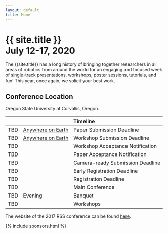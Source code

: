 ```yaml
---
layout: default
title: Home
---
```


<h1 class="page-title">{{ site.title }}<br>
July 12-17, 2020</h1>

The {{site.title}} has a long history of bringing together researchers in all
areas of robotics from around the world for an engaging and focused week of
single-track presentations, workshops, poster sessions, tutorials, and fun!
This year, once again, we solicit your best work.

## Conference Location

Oregon State University at Corvallis, Oregon.

<table class="table">
    <thead>
      <tr>
        <th colspan="3">Timeline</th>
      </tr>
    </thead>
    <tbody>
      <tr>
        <td>TBD</td>
        <td><a href="https://time.is/Anywhere_on_Earth">Anywhere on Earth</a></td>
        <td>Paper Submission Deadline</td>
      </tr>
      <tr>
        <td>TBD</td>
        <td><a href="https://time.is/Anywhere_on_Earth">Anywhere on Earth</a></td>
        <td>Workshop Submission Deadline</td>
      </tr>
      <tr>
      <td colspan="2">TBD</td>
        <td>Workshop Acceptance Notification</td>
      </tr>
      <tr >
        <td colspan="2">TBD</td>
        <td>Paper Acceptance Notification</td>
      </tr>
      <tr>
        <td colspan="2">TBD</td>
        <td>Camera-ready Submission Deadline</td>
      </tr>
      <tr>
        <td colspan="2">TBD</td>
        <td>Early Registration Deadline</td>
      </tr>
      <tr>
        <td colspan="2">TBD</td>
        <td>Registration Deadline</td>
      </tr>
      <tr>
        <td colspan="2">TBD</td>
        <td>Main Conference</td>
      </tr>
      <tr>
        <td>TBD</td>
        <td>Evening</td>
        <td>Banquet</td>
      </tr>
      <tr>
        <td colspan="2">TBD</td>
        <td>Workshops</td>
      </tr>
    </tbody>
  </table>

  The website of the 2017 RSS conference can be found [here](http://rss2017.lids.mit.edu/).

{% include sponsors.html %}
